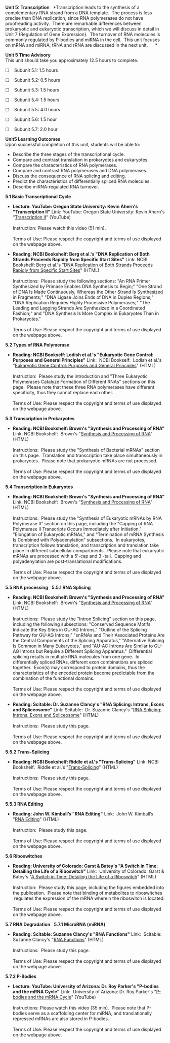 **Unit 5: Transcription** <span id="5"></span> 
*Transcription leads to the synthesis of a complementary RNA strand from
a DNA template.  The process is less precise than DNA replication, since
RNA polymerases do not have proofreading activity.  There are remarkable
differences between prokaryotic and eukaryotic transcription, which we
will discuss in detail in Unit 7 (Regulation of Gene Expression).  The
turnover of RNA molecules is commonly regulated by P-bodies and miRNA in
the cell.  This unit focuses on mRNA and miRNA; tRNA and rRNA are
discussed in the next unit.      *

**Unit 5 Time Advisory**  
This unit should take you approximately 12.5 hours to complete.  
  
 ☐    Subunit 5.1: 1.5 hours  
  
 ☐    Subunit 5.2: 0.5 hours  
  
 ☐    Subunit 5.3: 1.5 hours  
  
 ☐    Subunit 5.4: 1.5 hours  
  
 ☐    Subunit 5.5: 4.0 hours  
  
 ☐    Subunit 5.6: 1.5 hour  
  
 ☐    Subunit 5.7: 2.0 hour

**Unit5 Learning Outcomes**  
Upon successful completion of this unit, students will be able to:
-   Describe the three stages of the transcriptional cycle.
-   Compare and contrast translation in prokaryotes and eukaryotes.
-   Compare the characteristics of RNA polymerases.
-   Compare and contrast RNA polymerases and DNA polymerases.
-   Discuss the consequence of RNA splicing and editing.
-   Predict the characteristics of differentially spliced RNA molecules.
-   Describe miRNA-regulated RNA turnover.

**5.1 Basic Transcriptional Cycle** <span id="5.1"></span> 
-   **Lecture: YouTube: Oregon State University: Kevin Ahern's
    "Transcription II"**
    Link: YouTube: Oregon State University: Kevin Ahern's
    "[Transcription II](http://www.youtube.com/watch?v=9J6m4_WBgcc)"
    (YouTube)  
        
     Instruction: Please watch this video (51 min).  
        
     Terms of Use: Please respect the copyright and terms of use
    displayed on the webpage above.

-   **Reading: NCBI Bookshelf: Berg et al.'s "DNA Replication of Both
    Strands Proceeds Rapidly from Specific Start Sites"**
    Link: NCBI Bookshelf: Berg et al.'s "[DNA Replication of Both
    Strands Proceeds Rapidly from Specific Start
    Sites](http://www.ncbi.nlm.nih.gov/books/NBK22587/)" (HTML)  
        
     Instructions:  Please study the following sections: "An RNA Primer
    Synthesized by Primase Enables DNA Synthesis to Begin;" "One Strand
    of DNA Is Made Continuously, Whereas the Other Strand Is Synthesized
    in Fragments;" "DNA Ligase Joins Ends of DNA in Duplex Regions;"
    "DNA Replication Requires Highly Processive Polymerases;" "The
    Leading and Lagging Strands Are Synthesized in a Coordinated
    Fashion;" and "DNA Synthesis Is More Complex in Eukaryotes Than in
    Prokaryotes."  
        
     Terms of Use: Please respect the copyright and terms of use
    displayed on the webpage above.

**5.2 Types of RNA Polymerase** <span id="5.2"></span> 
-   **Reading: NCBI Bookself: Lodish et al.'s "Eukaryotic Gene Control:
    Purposes and General Principles"**
    Link:  NCBI Bookself:  Lodish et al.'s "[Eukaryotic Gene Control:
    Purposes and General
    Principles](http://www.ncbi.nlm.nih.gov/books/NBK21635/)" (HTML)  
        
     Instruction:  Please study the introduction and "Three Eukaryotic
    Polymerases Catalyze Formation of Different RNAs" sections on this
    page.  Please note that these three RNA polymerases have different
    specificity, thus they cannot replace each other.  
        
     Terms of Use: Please respect the copyright and terms of use
    displayed on the webpage above.

**5.3 Transcription in Prokaryotes** <span id="5.3"></span> 
-   **Reading: NCBI Bookshelf: Brown's "Synthesis and Processing of
    RNA"**
    Link: NCBI Bookshelf:  Brown's "[Synthesis and Processing of
    RNA](http://www.ncbi.nlm.nih.gov/books/NBK21132/)" (HTML)  
        
     Instructions:  Please study the "Synthesis of Bacterial mRNAs"
    section on this page.  Translation and transcription take place
    simultaneously in prokaryotes.  Please note that prokaryotic mRNAs
    are not processed.  
        
     Terms of Use: Please respect the copyright and terms of use
    displayed on the webpage above.

**5.4 Transcription in Eukaryotes** <span id="5.4"></span> 
-   **Reading: NCBI Bookshelf: Brown's "Synthesis and Processing of
    RNA"**
    Link: NCBI Bookshelf:  Brown's "[Synthesis and Processing of
    RNA](http://www.ncbi.nlm.nih.gov/books/NBK21132/)" (HTML)  
        
     Instructions:  Please study the "Synthesis of Eukaryotic mRNAs by
    RNA Polymerase II" section on this page, including the "Capping of
    RNA Polymerase II Transcripts Occurs Immediately after Initiation,"
    "Elongation of Eukaryotic mRNAs," and "Termination of mRNA Synthesis
    Is Combined with Polyadenylation" subsections.  In eukaryotes,
    transcription follows translation, and transcription and translation
    take place in different subcellular compartments.  Please note that
    eukaryotic mRNAs are processed with a 5'-cap and 3'-tail.  Capping
    and polyadenylation are post-translational modifications.  
        
     Terms of Use: Please respect the copyright and terms of use
    displayed on the webpage above.

**5.5 RNA processing** <span id="5.5"></span> 
**5.5.1 RNA Splicing** <span id="5.5.1"></span> 
-   **Reading: NCBI Bookshelf: Brown's "Synthesis and Processing of
    RNA"**
    Link: NCBI Bookshelf:  Brown's "[Synthesis and Processing of
    RNA](http://www.ncbi.nlm.nih.gov/books/NBK21132/)" (HTML)  
        
     Instructions:  Please study the "Intron Splicing" section on this
    page, including the following subsections: "Conserved Sequence
    Motifs Indicate the Key Sites in GU-AG Introns," "Outline of the
    Splicing Pathway for GU-AG Introns," "snRNAs and Their Associated
    Proteins Are the Central Components of the Splicing Apparatus,"
    "Alternative Splicing Is Common in Many Eukaryotes," and "AU-AC
    Introns Are Similar to GU-AG Introns but Require a Different
    Splicing Apparatus."  Differential splicing results in multiple RNA
    molecules from one gene.  In differentially spliced RNAs, different
    exon combinations are spliced together.  Exon(s) may correspond to
    protein domains, thus the characteristics of the encoded protein
    become predictable from the combination of the functional domains.  
        
     Terms of Use: Please respect the copyright and terms of use
    displayed on the webpage above.

-   **Reading: Scitable: Dr. Suzanne Clancy's "RNA Splicing: Introns,
    Exons and Spliceosome"**
    Link: Scitable:  Dr. Suzanne Clancy's "[RNA Splicing: Introns, Exons
    and
    Spliceosome](http://www.nature.com/scitable/topicpage/rna-splicing-introns-exons-and-spliceosome-12375)"
    (HTML)  
        
     Instructions:  Please study this page.  
        
     Terms of Use: Please respect the copyright and terms of use
    displayed on the webpage above.

**5.5.2 Trans-Splicing** <span id="5.5.2"></span> 
-   **Reading: NCBI Bookshelf: Riddle et al.'s "Trans-Splicing"**
    Link: NCBI Bookshelf:  Riddle et al.'s
    "[Trans-Splicing](http://www.ncbi.nlm.nih.gov/books/NBK20087/)"
    (HTML)  
        
     Instructions:  Please study this page.  
        
     Terms of Use: Please respect the copyright and terms of use
    displayed on the webpage above.

**5.5.3 RNA Editing** <span id="5.5.3"></span> 
-   **Reading: John W. Kimball’s "RNA Editing"**
    Link:  John W. Kimball’s "[RNA
    Editing](http://users.rcn.com/jkimball.ma.ultranet/BiologyPages/R/RNA_Editing.html)"
    (HTML)  
        
     Instruction:  Please study this page.  
        
     Terms of Use: Please respect the copyright and terms of use
    displayed on the webpage above. 

**5.6 Riboswitches** <span id="5.6"></span> 
-   **Reading: University of Colorado: Garst & Batey's "A Switch in
    Time: Detailing the Life of a Riboswitch"**
    Link:  University of Colorado: Garst & Batey's "[A Switch in Time:
    Detailing the Life of a
    Riboswitch](http://www.ncbi.nlm.nih.gov/pmc/articles/PMC2783387/?tool=pubmed)"
    (HTML)  
        
     Instruction:  Please study this page, including the figures
    embedded into the publication.  Please note that binding of
    metabolites to riboswitches  regulates the expression of the mRNA
    wherein the riboswitch is located.  
        
     Terms of Use: Please respect the copyright and terms of use
    displayed on the webpage above.

**5.7 RNA Degradation** <span id="5.7"></span> 
**5.7.1 MicroRNA (miRNA)** <span id="5.7.1"></span> 
-   **Reading: Scitable: Suzanne Clancy's "RNA Functions"**
    Link:  Scitable: Suzanne Clancy's "[RNA
    Functions](http://www.nature.com/scitable/topicpage/rna-functions-352)"
    (HTML)  
        
     Instructions:  Please study this page.   
        
     Terms of Use: Please respect the copyright and terms of use
    displayed on the webpage above.

**5.7.2 P-Bodies** <span id="5.7.2"></span> 
-   **Lecture: YouTube: University of Arizona: Dr. Roy Parker's
    "P-bodies and the mRNA Cycle"**
    Link:  University of Arizona: Dr. Roy Parker's "[P-bodies and the
    mRNA Cycle](http://www.youtube.com/watch?v=THx5SgSpk6w)" (YouTube)  
        
     Instructions: Please watch this video (35 min).  Please note that
    P-bodies serve as a scaffolding center for miRNA, and
    translationally repressed mRNAs are also stored in P-bodies.      
        
     Terms of Use: Please respect the copyright and terms of use
    displayed on the webpage above.



